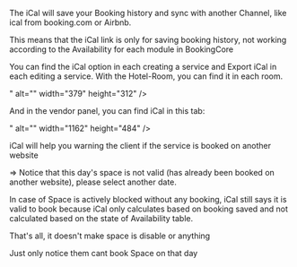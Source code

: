 <p>The iCal will save your Booking history and sync with another Channel, like ical from booking.com or Airbnb.</p>
<p>This means that the iCal link is only for saving booking history, not working according to the Availability for each module in BookingCore</p>
<p>You can find the iCal option in each creating a service and Export iCal in each editing a service. With the Hotel-Room, you can find it in each room.</p>
<p>" alt="" width="379" height="312" /></p>
<p>And in the vendor panel, you can find iCal in this tab:</p>
<p>" alt="" width="1162" height="484" /></p>
<p>iCal will help you warning the client if the service is booked on another website</p>
<p>=&gt; Notice that this day's space is not valid (has already been booked on another website), please select another date.</p>
<p>In case of Space is actively blocked without any booking, iCal still says it is valid to book because iCal only calculates based on booking saved and not calculated based on the state of Availability table.</p>
<p>That's all, it doesn't make space is disable or anything</p>
<p>Just only notice them cant book Space on that day</p>